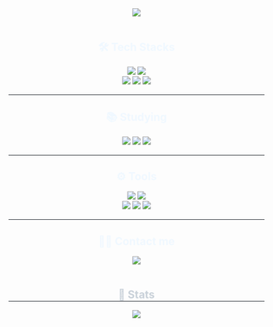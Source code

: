 <!-- 타이틀 -->
<div align="center">
    <img src="https://capsule-render.vercel.app/api?type=waving&color=0:ba67fe,100:&height=240&text=&animation=&fontColor=ffffff&fontSize=50" />
</div>


<div align="center"> 
    <div style="font-weight: 700; font-size: 15px; text-align: center; color: #c9d1d9;"> </div> 
</div>

<br>

<!-- 내용 부분 -->
<div align="center">
    <h2 style="color: aliceblue;">🛠️ Tech Stacks</h2> 
    <div style="margin: 0 auto; text-align: center;"> 
        <img src="https://img.shields.io/badge/Java-007396?style=for-the-badge&logo=Java&logoColor=white">
        <img src="https://img.shields.io/badge/Python-3776AB?style=for-the-badge&logo=Python&logoColor=white">
        <br>
        <img src="https://img.shields.io/badge/HTML5-E34F26?style=for-the-badge&logo=HTML5&logoColor=white">
        <img src="https://img.shields.io/badge/React-61DAFB?style=for-the-badge&logo=React&logoColor=white">
        <img src="https://img.shields.io/badge/Javascript-F7DF1E?style=for-the-badge&logo=Javascript&logoColor=white">
    </div>
</div>

<br>

<div style="border-bottom: 1px solid #21262d;"></div>

<div align="center">    
    <h2 style="color: aliceblue;">📚 Studying</h2>
    <div style="margin: 0 auto; text-align: center;"> 
        <img src="https://img.shields.io/badge/C++-00599C?style=for-the-badge&logo=C%2B%2B&logoColor=white">
        <img src="https://img.shields.io/badge/MariaDB-003545?style=for-the-badge&logo=MariaDB&logoColor=white">
        <img src="https://img.shields.io/badge/Kotlin-7F52FF?style=for-the-badge&logo=Kotlin&logoColor=white">
    </div> 
</div>

<br>

<div style="border-bottom: 1px solid #21262d;"></div>

<div align="center">
    <h2 style="color: aliceblue;">⚙️ Tools</h2>
    <div style="margin: 0 auto; text-align: center;"> 
        <img src="https://img.shields.io/badge/Netlify-00C7B7?style=for-the-badge&logo=Netlify&logoColor=white">
        <img src="https://img.shields.io/badge/Notion-ffffff.svg?style=for-the-badge&logo=notion&logoColor=black">
        <br>
        <img src="https://img.shields.io/badge/GitHub-181717?style=for-the-badge&logo=GitHub&logoColor=white">
        <img src="https://img.shields.io/badge/vscode-21262d?style=for-the-badge&logo=visualstudiocode&logoColor=007ACC">
        <img src="https://img.shields.io/badge/intellij-E84E68?style=for-the-badge&logo=intellijidea&logoColor=white">
    </div>
</div>

<br>

<div style="border-bottom: 1px solid #21262d;"></div>

<div align="center">
<h2 style="color: aliceblue;">🧑‍💻 Contact me</h2>
    <div style="margin: 0 auto; text-align: center;">
        <a href="https://velog.io/@amuze_/posts">
            <img src="https://img.shields.io/badge/Velog-20C997?style=for-the-badge&logo=Velog&logoColor=white&link=https://velog.io/@amuze_/posts">
        </a>
    </div>
</div>

<br> 

<div align="center"> 
    <h2 style="border-bottom: 1px solid #21262d; color: #c9d1d9;">🏅 Stats</h2>
</div>

<div align="center">
    <img src="https://github-readme-stats.vercel.app/api?username=0x9F59F5&show_icons=true&theme=radical">
    <br><br>
<!--     <a href="https://solved.ac/zxc4370">
        <img src="http://mazassumnida.wtf/api/generate_badge?boj=zxc4370">
    </a> -->
</div>
